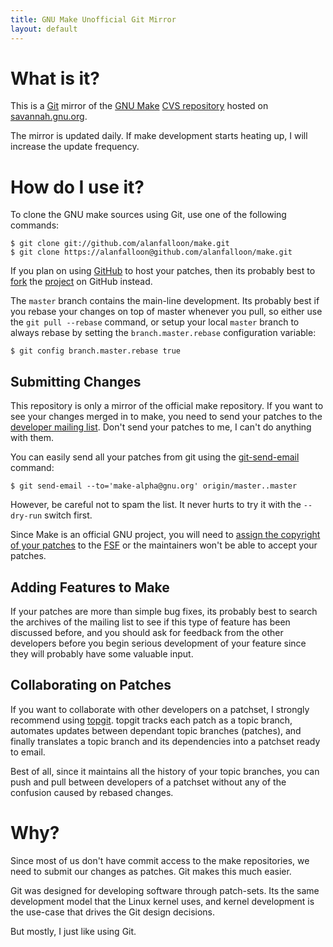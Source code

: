 ```yaml
---
title: GNU Make Unofficial Git Mirror
layout: default
---
```


What is it?
===========

This is a [Git](http://git-scm.com/) mirror of the
[GNU Make](http://www.gnu.org/software/make/)
[CVS repository](http://savannah.gnu.org/cvs/?group=make) hosted on
[savannah.gnu.org](http://savannah.gnu.org/projects/make/).

The mirror is updated daily. If make development starts heating up, I
will increase the update frequency.

How do I use it?
================

To clone the GNU make sources using Git, use one of the following commands:

    $ git clone git://github.com/alanfalloon/make.git
    $ git clone https://alanfalloon@github.com/alanfalloon/make.git

If you plan on using [GitHub](http://github.com) to host your patches,
then its probably best to
[fork](http://github.com/alanfalloon/make/fork) the
[project](http://github.com/alanfalloon/make) on GitHub instead.

The `master` branch contains the main-line development. Its probably
best if you rebase your changes on top of master whenever you pull, so
either use the `git pull --rebase` command, or setup your local
`master` branch to always rebase by setting the `branch.master.rebase`
configuration variable:

    $ git config branch.master.rebase true

Submitting Changes
------------------

This repository is only a mirror of the official make repository. If
you want to see your changes merged in to make, you need to send your
patches to the [developer mailing list][mailing-list]. Don't send your
patches to me, I can't do anything with them.

You can easily send all your patches from git using the
[git-send-email][git-send-email] command:

    $ git send-email --to='make-alpha@gnu.org' origin/master..master

However, be careful not to spam the list. It never hurts to try it
with the `--dry-run` switch first.

Since Make is an official GNU project, you will need to
[assign the copyright of your patches][fsf-assignment] to the
[FSF](http://fsf.org/) or the maintainers won't be able to accept your
patches.

[fsf-assignment]: http://www.gnu.org/prep/maintain/maintain.html#Copyright-Papers
[mailing-list]: http://lists.gnu.org/mailman/listinfo/make-alpha
[git-send-email]: http://www.kernel.org/pub/software/scm/git/docs/git-send-email.html

Adding Features to Make
-----------------------

If your patches are more than simple bug fixes, its probably best to
search the archives of the mailing list to see if this type of feature
has been discussed before, and you should ask for feedback from the
other developers before you begin serious development of your feature
since they will probably have some valuable input.

Collaborating on Patches
------------------------

If you want to collaborate with other developers on a patchset, I
strongly recommend using
[topgit](http://kerneltrap.org/mailarchive/git/2008/8/3/2795494). topgit
tracks each patch as a topic branch, automates updates between
dependant topic branches (patches), and finally translates a topic
branch and its dependencies into a patchset ready to email.

Best of all, since it maintains all the history of your topic
branches, you can push and pull between developers of a patchset
without any of the confusion caused by rebased changes.

Why?
====

Since most of us don't have commit access to the make repositories, we
need to submit our changes as patches. Git makes this much easier.

Git was designed for developing software through patch-sets. Its the
same development model that the Linux kernel uses, and kernel
development is the use-case that drives the Git design decisions.

But mostly, I just like using Git.
